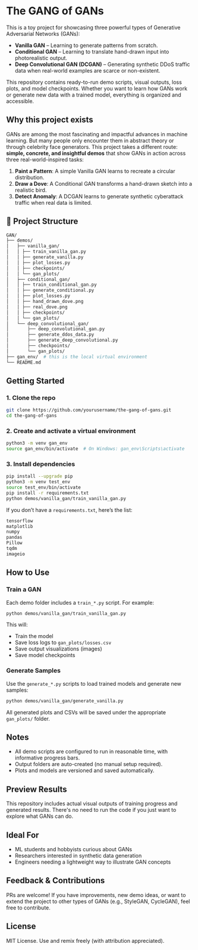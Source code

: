 # The GANG of GANs

This is a toy project for showcasing three powerful types of Generative Adversarial Networks (GANs):

- **Vanilla GAN** – Learning to generate patterns from scratch.
- **Conditional GAN** – Learning to translate hand-drawn input into photorealistic output.
- **Deep Convolutional GAN (DCGAN)** – Generating synthetic DDoS traffic data when real-world examples are scarce or non-existent.

This repository contains ready-to-run demo scripts, visual outputs, loss plots, and model checkpoints. Whether you want to learn how GANs work or generate new data with a trained model, everything is organized and accessible.

## Why this project exists

GANs are among the most fascinating and impactful advances in machine learning. But many people only encounter them in abstract theory or through celebrity face generators. This project takes a different route: **simple, concrete, and insightful demos** that show GANs in action across three real-world-inspired tasks:

1. **Paint a Pattern**: A simple Vanilla GAN learns to recreate a circular distribution.
2. **Draw a Dove**: A Conditional GAN transforms a hand-drawn sketch into a realistic bird.
3. **Detect Anomaly**: A DCGAN learns to generate synthetic cyberattack traffic when real data is limited.

## 📁 Project Structure

```bash
GAN/
├── demos/
│   ├── vanilla_gan/
│   │ ├── train_vanilla_gan.py
│   │ ├── generate_vanilla.py
│   │ ├── plot_losses.py
│   │ ├── checkpoints/
│   │ └── gan_plots/
│   ├── conditional_gan/
│   │ ├── train_conditional_gan.py
│   │ ├── generate_conditional.py
│   │ ├── plot_losses.py
│   │ ├── hand_drawn_dove.png
│   │ ├── real_dove.png
│   │ ├── checkpoints/
│   │ └── gan_plots/
│   └── deep_convolutional_gan/
│       ├── deep_convolutional_gan.py
│       ├── generate_ddos_data.py
│       ├── generate_deep_convolutional.py
│       ├── checkpoints/
│       └── gan_plots/
├── gan_env/  # this is the local virtual environment
└── README.md
```

## Getting Started

### 1. Clone the repo

```bash
git clone https://github.com/yourusername/the-gang-of-gans.git
cd the-gang-of-gans
```

### 2. Create and activate a virtual environment

```bash
python3 -m venv gan_env
source gan_env/bin/activate  # On Windows: gan_env\Scripts\activate
```

### 3. Install dependencies

```bash
pip install --upgrade pip
python3 -m venv test_env
source test_env/bin/activate
pip install -r requirements.txt
python demos/vanilla_gan/train_vanilla_gan.py
```

If you don’t have a `requirements.txt`, here’s the list:
```txt
tensorflow
matplotlib
numpy
pandas
Pillow
tqdm
imageio
```

## How to Use

### Train a GAN
Each demo folder includes a `train_*.py` script. For example:
```bash
python demos/vanilla_gan/train_vanilla_gan.py
```
This will:
- Train the model
- Save loss logs to `gan_plots/losses.csv`
- Save output visualizations (images)
- Save model checkpoints

### Generate Samples
Use the `generate_*.py` scripts to load trained models and generate new samples:
```bash
python demos/vanilla_gan/generate_vanilla.py
```
All generated plots and CSVs will be saved under the appropriate `gan_plots/` folder.

## Notes
- All demo scripts are configured to run in reasonable time, with informative progress bars.
- Output folders are auto-created (no manual setup required).
- Plots and models are versioned and saved automatically.

## Preview Results
This repository includes actual visual outputs of training progress and generated results. There's no need to run the code if you just want to explore what GANs can do.

## Ideal For
- ML students and hobbyists curious about GANs
- Researchers interested in synthetic data generation
- Engineers needing a lightweight way to illustrate GAN concepts

## Feedback & Contributions
PRs are welcome! If you have improvements, new demo ideas, or want to extend the project to other types of GANs (e.g., StyleGAN, CycleGAN), feel free to contribute.

## License
MIT License. Use and remix freely (with attribution appreciated).